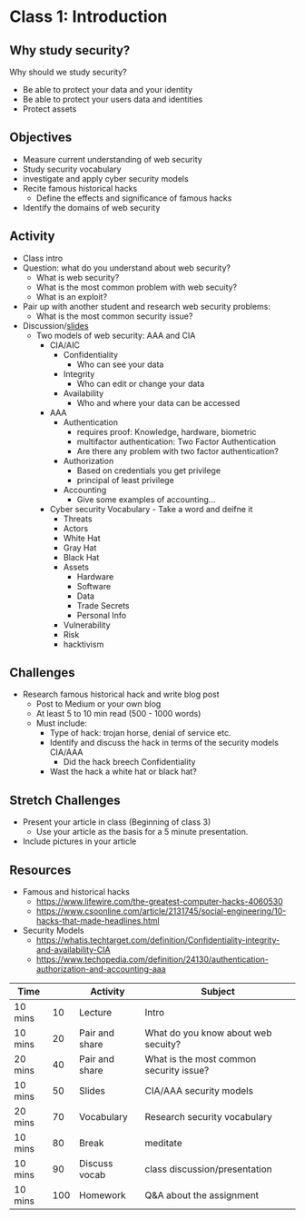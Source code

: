 
# Class 1: Introduction

## Why study security?
Why should we study security?
  - Be able to protect your data and your identity
  - Be able to protect your users data and identities
  - Protect assets
  
## Objectives
  - Measure current understanding of web security
  - Study security vocabulary
  - investigate and apply cyber security models
  - Recite famous historical hacks
    - Define the effects and significance of famous hacks
  - Identify the domains of web security

## Activity
  - Class intro
  - Question: what do you understand about web security?
    - What is web security? 
    - What is the most common problem with web secuity?
    - What is an exploit?
  - Pair up with another student and research web security problems:
    - What is the most common security issue?
  - Discussion/[slides](https://docs.google.com/presentation/d/1gUhRMPlXeiwloMxedW_Kr2V0pxjdm19hA5IV7p6QE-M/edit?usp=sharing) 
    - Two models of web security: AAA and CIA
      - CIA/AIC
        - Confidentiality
          - Who can see your data
        - Integrity
          - Who can edit or change your data
        - Availability
          - Who and where your data can be accessed
      - AAA
        - Authentication 
          - requires proof: Knowledge, hardware, biometric
          - multifactor authentication: Two Factor Authentication
          - Are there any problem with two factor authentication? 
        - Authorization 
          - Based on credentials you get privilege
          - principal of least privilege
        - Accounting 
          - Give some examples of accounting...
      - Cyber security Vocabulary - Take a word and deifne it
        - Threats 
        - Actors
        - White Hat
        - Gray Hat
        - Black Hat
        - Assets 
          - Hardware
          - Software
          - Data
          - Trade Secrets
          - Personal Info
        - Vulnerability
        - Risk
        - hacktivism

## Challenges
  - Research famous historical hack and write blog post
    - Post to Medium or your own blog
    - At least 5 to 10 min read (500 - 1000 words)
    - Must include:
      - Type of hack: trojan horse, denial of service etc.
      - Identify and discuss the hack in terms of the security models CIA/AAA
        - Did the hack breech Confidentiality
      - Wast the hack a white hat or black hat? 
## Stretch Challenges 
  - Present your article in class (Beginning of class 3)
    - Use your article as the basis for a 5 minute presentation.
  - Include pictures in your article

## Resources
  
- Famous and historical hacks 
  - https://www.lifewire.com/the-greatest-computer-hacks-4060530
  - https://www.csoonline.com/article/2131745/social-engineering/10-hacks-that-made-headlines.html
- Security Models 
  - https://whatis.techtarget.com/definition/Confidentiality-integrity-and-availability-CIA
  - https://www.techopedia.com/definition/24130/authentication-authorization-and-accounting-aaa

  
| Time    |     | Activity       | Subject                                 |
|---------|-----|----------------|-----------------------------------------|
| 10 mins |  10 | Lecture        | Intro                                   |
| 10 mins |  20 | Pair and share | What do you know about web secuity?     |
| 20 mins |  40 | Pair and share | What is the most common security issue? |
| 10 mins |  50 | Slides         | CIA/AAA security models                 |
| 20 mins |  70 | Vocabulary     | Research security vocabulary            |
| 10 mins |  80 | Break          | meditate                                |
| 10 mins |  90 | Discuss vocab  | class discussion/presentation           |
| 10 mins | 100 | Homework       | Q&A about the assignment                |
